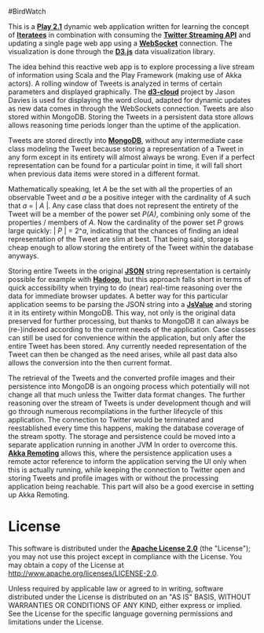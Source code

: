 #BirdWatch 

This is a **[Play 2.1](http://www.playframework.com)** dynamic web application written for learning the concept of **[Iteratees](http://www.playframework.com/documentation/2.0.4/Iteratees)** in combination with consuming the **[Twitter Streaming API](https://dev.twitter.com/docs/streaming-apis)** and updating a single page web app using a **[WebSocket](http://tools.ietf.org/html/rfc6455)** connection. The visualization is done through the **[D3.js](http://d3js.org)** data visualization library.

The idea behind this reactive web app is to explore processing a live stream of information using Scala and the Play Framework (making use of Akka actors). A rolling window of Tweets is analyzed in terms of certain parameters and displayed graphically. The **[d3-cloud](https://github.com/jasondavies/d3-cloud)** project by Jason Davies is used for displaying the word cloud, adapted for dynamic updates as new data comes in through the WebSockets connection. Tweets are also stored within MongoDB. Storing the Tweets in a persistent data store allows allows reasoning time periods longer than the uptime of the application.

Tweets are stored directly into **[MongoDB](http://www.mongodb.org)**, without any intermediate case class modeling the Tweet because storing a representation of a Tweet in any form except in its entirety will almost always be wrong. Even if a perfect representation can be found for a particular point in time, it will fall short when previous data items were stored in a different format.

Mathematically speaking, let _A_ be the set with all the properties of an observable Tweet and _a_ be a positive integer with the cardinality of _A_ such that _a_ = | _A_ |.
Any case class that does not represent the entirety of the Tweet will be a member of the power set _P(A)_, combining only some of the properties / members of _A_. Now the cardinality of the power set _P_ grows large quickly: | _P_ | = 2^_a_, indicating that the chances of finding an ideal representation of the Tweet are slim at best. That being said, storage is cheap enough to allow storing the entirety of the Tweet within the database anyways.

Storing entire Tweets in the original **[JSON](https://tools.ietf.org/html/rfc4627)** string representation is certainly possible for example with **[Hadoop](http://hadoop.apache.org)**, but this approach falls short in terms of quick accessibility when trying to do (near) real-time reasoning over the data for immediate browser updates. A better way for this particular application seems to be parsing the JSON string into a **[JsValue](http://www.playframework.com/documentation/api/2.1.1/scala/index.html#play.api.libs.json.JsValue)** and storing it in its entirety within MongoDB. This way, not only is the original data preserved for further processing, but thanks to MongoDB it can always be (re-)indexed according to the current needs of the application. Case classes can still be used for convenience
within the application, but only after the entire Tweet has been stored. Any currently needed representation of the Tweet can then be changed as the need arises, while all past data also allows the conversion into the then current format.

The retrieval of the Tweets and the converted profile images and their persistence into MongoDB is an ongoing process which potentially will not change all that much unless the Twitter data format changes. The further reasoning over the stream of Tweets is under development though and will go through numerous recompilations in the further lifecycle of this application. The connection to Twitter would be terminated and reestablished every time this happens, making the database coverage of the stream spotty. The storage and persistence could be moved into a separate application running in another JVM In order to overcome this. **[Akka Remoting](http://doc.akka.io/docs/akka/snapshot/scala/remoting.html)** allows this, where the persistence application uses a remote actor reference to inform the application serving the UI only when this is actually running, while keeping the connection to Twitter open and storing Tweets and profile images with or without the processing application being reachable. This part will also be a good exercise in setting up Akka Remoting.

# License

This software is distributed under the **[Apache License 2.0](http://www.apache.org/licenses/LICENSE-2.0)** (the "License"); you may not use this project except in compliance with the License. You may obtain a copy of the License at http://www.apache.org/licenses/LICENSE-2.0.

Unless required by applicable law or agreed to in writing, software distributed under the License is distributed on an "AS IS" BASIS, WITHOUT WARRANTIES OR CONDITIONS OF ANY KIND, either express or implied. See the License for the specific language governing permissions and limitations under the License.
